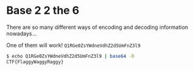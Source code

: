# Base 2 2 the 6

There are so many different ways of encoding and decoding information nowadays...

One of them will work! `Q1RGe0ZsYWdneVdhZ2d5UmFnZ3l9`

```bash
$ echo Q1RGe0ZsYWdneVdhZ2d5UmFnZ3l9 | base64 -D
CTF{FlaggyWaggyRaggy}

```
